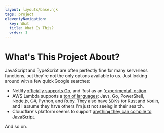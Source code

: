 ```yaml
---
layout: layouts/base.njk
tags: project
eleventyNavigation:
  key: What
  title: What Is This?
  order: 1
---
```


# What's This Project About?

JavaScript and TypeScript are often perfectly fine for many serverless functions, but they're not the only options available to us. Just looking around with a few quick Google searches:
* Netlify [officially supports Go](https://docs.netlify.com/functions/build/?fn-language=ts), and Rust as an ['experimental' option](https://www.netlify.com/blog/2021/10/14/write-netlify-functions-in-rust/). 
* AWS Lambda supports a [ton of languages](https://aws.amazon.com/lambda/features/): Java, Go, PowerShell, Node.js, C#, Python, and Ruby. They also have SDKs for [Rust](https://aws.amazon.com/sdk-for-rust/) and [Kotlin](https://docs.aws.amazon.com/sdk-for-kotlin/latest/developer-guide/kotlin_lambda_code_examples.html), and I assume they have others I'm just not seeing in their search. 
* Cloudflare's platform seems to support [anything they can compile to JavaScript](https://developers.cloudflare.com/workers/platform/languages/).

And so on.


